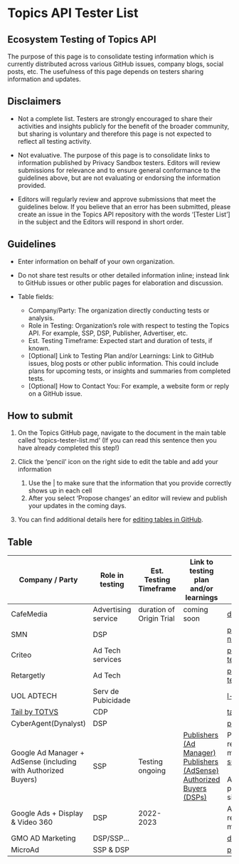 # Topics API Tester List

## Ecosystem Testing of Topics API

The purpose of this page is to consolidate testing information which is currently distributed across various GitHub issues, company blogs, social posts, etc.
The usefulness of this page depends on testers sharing information and updates.

## Disclaimers

- Not a complete list.  Testers are strongly encouraged to share their activities and insights publicly for the benefit of the broader community, but sharing is voluntary and therefore this page is not expected to reflect all testing activity.

- Not evaluative. The purpose of this page is to consolidate links to information published by Privacy Sandbox testers.  Editors will review submissions for relevance and to ensure general conformance to the guidelines above, but are not evaluating or endorsing the information provided.

- Editors will regularly review and approve submissions that meet the guidelines below. If you believe that an error has been submitted, please create an issue in the Topics API repository with the words ‘[Tester List’] in the subject and the Editors will respond in short order.

## Guidelines

- Enter information on behalf of your own organization.

- Do not share test results or other detailed information inline; instead link to GitHub issues or other public pages for elaboration and discussion.

- Table fields:
    - Company/Party: The organization directly conducting tests or analysis.
    - Role in Testing: Organization’s role with respect to testing the Topics API. For example, SSP, DSP, Publisher, Advertiser, etc.
    - Est. Testing Timeframe: Expected start and duration of tests, if known.
    - [Optional] Link to Testing Plan and/or Learnings: Link to GitHub issues, blog posts or other public information.  This could include plans for upcoming tests, or insights and summaries from completed tests.
    - [Optional] How to Contact You: For example, a website form or reply on a GitHub issue.

## How to submit

1. On the Topics GitHub page, navigate to the document in the main table called ‘topics-tester-list.md’ (If you can read this sentence then you have already completed this step!)

1. Click the ‘pencil’ icon on the right side to edit the table and add your information
    1. Use the | to make sure that the information that you provide correctly shows up in each cell
    1. After you select ‘Propose changes’ an editor will review and publish your updates in the coming days.

1. You can find additional details here for [editing tables in GitHub](https://docs.github.com/en/get-started/writing-on-github/working-with-advanced-formatting/organizing-information-with-tables).

## Table

| Company / Party | Role in testing | Est. Testing Timeframe | Link to testing plan and/or learnings | How to contact you |
| --------------- | -------------------- | ---------------------- | ------------------------------------- | ------------------ |
| CafeMedia       | Advertising service | duration of Origin Trial | coming soon                           | dmarti@cafemedia.com |
| SMN | DSP | | | privacy-sandbox-testing@so-netmedia.jp |
| Criteo | Ad Tech services | | | privacy-sandbox-testing@criteo.com |
| Retargetly | Ad Tech | | |  privacy-sandbox-testing@retargetly.com |
| UOL ADTECH | Serv de Pubicidade | | | l-dev-techops@uolinc.com |
| [Tail by TOTVS](https://tail.digital) | CDP | | | tail-integracoes@totvs.com.br |
| CyberAgent(Dynalyst) | DSP | | | privacysandbox@cyberagent.co.jp |
| Google Ad Manager + AdSense (including with Authorized Buyers) | SSP | Testing ongoing | [Publishers (Ad Manager)](https://support.google.com/admanager/answer/12270543?hl=en&ref_topic=12264880) <br>[Publishers (AdSense)](https://support.google.com/adsense/answer/12567752?hl=en) <br>[Authorized Buyers (DSPs)](https://developers.google.com/authorized-buyers/rtb/topics) | Publishers with questions should reach out via their account manager directly, or via our [support channels](https://support.google.com/admanager/?#topic=7505988&utm_source=admanager.google.com&utm_medium=et&utm_campaign=admanager.google.com%2Fintl%2Fen_uk%2Fhome%2F&hl=en). <br><br>Authorized Buyers who’d like to participate in Topics testing can sign up [here](https://docs.google.com/forms/d/e/1FAIpQLSemp0RRcdnaDE7RPyOd7pWmEBxBTOgKT6T5v8SirNoBWgIWAA/viewform) to be included. |
| Google Ads + Display & Video 360| DSP | 2022-2023 | | Advertisers with questions can reach out via their account manager directly, or via this [form](https://docs.google.com/forms/d/1es8wVNYKD2PStYzE8atqZv4OJr3tuavWNMkmVcWRFQI/viewform?ts=63570235&edit_requested=true). |
| GMO AD Marketing | DSP/SSP... | | | dev-privacysandbox@gmo-am.jp |
| MicroAd | SSP & DSP | | | privacysandbox@microad.co.jp |

